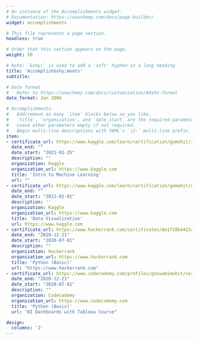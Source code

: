 ```yaml
---
# An instance of the Accomplishments widget.
# Documentation: https://wowchemy.com/docs/page-builder/
widget: accomplishments

# This file represents a page section.
headless: true

# Order that this section appears on the page.
weight: 50

# Note: `&shy;` is used to add a 'soft' hyphen in a long heading.
title: 'Accomplish&shy;ments'
subtitle:

# Date format
#   Refer to https://wowchemy.com/docs/customization/#date-format
date_format: Jan 2006

# Accomplishments.
#   Add/remove as many `item` blocks below as you like.
#   `title`, `organization`, and `date_start` are the required parameters.
#   Leave other parameters empty if not required.
#   Begin multi-line descriptions with YAML's `|2-` multi-line prefix.
item:
- certificate_url: https://www.kaggle.com/learn/certification/gomohit/intro-to-machine-learning
  date_end: ""
  date_start: "2021-01-25"
  description: ""
  organization: Kaggle
  organization_url: https://www.kaggle.com
  title: 'Intro to Machine Learning'
  url: ""
- certificate_url: https://www.kaggle.com/learn/certification/gomohit/data-visualization
  date_end: ""
  date_start: "2021-01-01"
  description: ''
  organization: Kaggle
  organization_url: https://www.kaggle.com
  title: 'Data Visualization'
  url: https://www.kaggle.com
- certificate_url: https://www.hackerrank.com/certificates/8e1f18b4415a
  date_end: "2020-12-21"
  date_start: "2020-07-01"
  description: ""
  organization: Hackerrank
  organization_url: https://www.hackerrank.com
  title: 'Python (Basic)'
  url: "https://www.hackerrank.com"
- certificate_url: https://www.codecademy.com/profiles/goswamimohit/certificates/050d7cf465567fdd0c9abb1fbf20e269
  date_end: "2020-12-21"
  date_start: "2020-07-01"
  description: ""
  organization: Codecademy
  organization_url: https://www.codecademy.com
  title: 'Python (Basic)'
  url: "BI Dashboards with Tableau Course"

design:
  columns: '2' 
---
```

